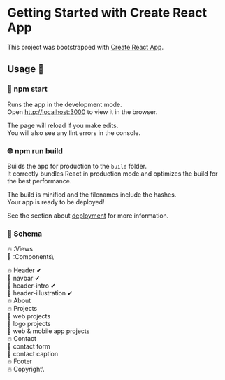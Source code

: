 # Getting Started with Create React App

This project was bootstrapped with [Create React App](https://github.com/facebook/create-react-app).

## Usage 🔧

### 🚀 npm start

Runs the app in the development mode.\
Open [http://localhost:3000](http://localhost:3000) to view it in the browser.

The page will reload if you make edits.\
You will also see any lint errors in the console.

### 🌐 npm run build

Builds the app for production to the `build` folder.\
It correctly bundles React in production mode and optimizes the build for the best performance.

The build is minified and the filenames include the hashes.\
Your app is ready to be deployed!

See the section about [deployment](https://facebook.github.io/create-react-app/docs/deployment) for more information.

### 📝 Schema
🔥 :Views\
📍 :Components\

🔥 Header ✔\
    📍 navbar ✔\
    📍 header-intro ✔\
    📍 header-illustration ✔\
🔥 About\
🔥 Projects\
    📍 web projects\
    📍 logo projects\
    📍 web & mobile app projects\
🔥 Contact\
    📍 contact form\
    📍 contact caption\
🔥 Footer\
🔥 Copyright\  
